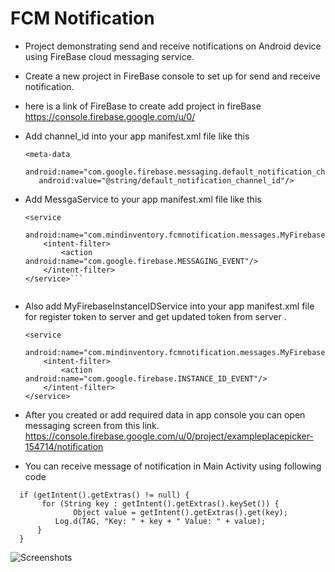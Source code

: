 # FCM Notification

* Project demonstrating send and receive notifications on Android device using FireBase cloud messaging service.

* Create a new project in FireBase console to set up for send and receive notification.


* here is a link of FireBase to create add project in fireBase 
   https://console.firebase.google.com/u/0/

- Add channel_id into your app manifest.xml file like this 
   ```
   <meta-data
      android:name="com.google.firebase.messaging.default_notification_channel_id"
      android:value="@string/default_notification_channel_id"/>
   ```
            
* Add MessgaService to your app manifest.xml file like this
   ```
   <service
       android:name="com.mindinventory.fcmnotification.messages.MyFirebaseMessagingService">
       <intent-filter>
           <action android:name="com.google.firebase.MESSAGING_EVENT"/>
       </intent-filter>
   </service>```
         
 * Also add MyFirebaseInstanceIDService into your app manifest.xml file for register token to server and get updated token from server .
   ```
   <service
       android:name="com.mindinventory.fcmnotification.messages.MyFirebaseInstanceIDService">
       <intent-filter>
           <action android:name="com.google.firebase.INSTANCE_ID_EVENT"/>
       </intent-filter>
   </service>
   ```

* After you created or add required data in app console you can open messaging screen from this link.  
https://console.firebase.google.com/u/0/project/exampleplacepicker-154714/notification


* You can receive message of notification in Main Activity using following code
```
  if (getIntent().getExtras() != null) {
       for (String key : getIntent().getExtras().keySet()) {
              Object value = getIntent().getExtras().get(key);
          Log.d(TAG, "Key: " + key + " Value: " + value);
      }
  }
```
 
![Screenshots](/notification_sample.png?raw=true "Notification Panel")

